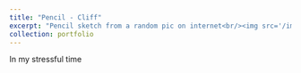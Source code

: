```yaml
---
title: "Pencil - Cliff"
excerpt: "Pencil sketch from a random pic on internet<br/><img src='/images/PXL_20241005_231359525.MP.jpg'>"
collection: portfolio
---
```


In my stressful time
